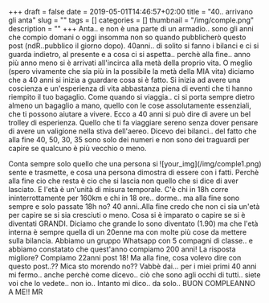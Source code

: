 +++
draft = false
date = 2019-05-01T14:46:57+02:00
title = "40.. arrivano gli anta"
slug = ""
tags = []
categories = []
thumbnail = "/img/comple.png"
description = ""
+++
Anta.. e non è una parte di un armadio.. sono gli anni che compio domani o oggi insomma non so quando pubblicherò questo post (ndR..pubblico il giorno dopo).
40anni.. di solito si fanno i bilanci e ci si guarda indietro, al presente e a cosa ci si aspetta.. perchè alla fine.. anno più anno meno si è arrivati all'incirca alla metà della proprio vita. O meglio (spero vivamente che sia più in la possibile la metà della MIA vita) diciamo che a 40 anni si inizia a guardare cosa si è fatto. Si inizia ad avere una coscienza e un'esperienza di vita abbastanza piena di eventi che ti hanno riempito il tuo bagaglio.
Come quando si viaggia.. ci si porta sempre dietro almeno un bagaglio a mano, quello con le cose assolutamente essenziali, che ti possono aiutare a vivere. Ecco a 40 anni si può dire di avere un bel trolley di esperienza. Quello che ti fa viaggiare sereno senza dover pensare di avere un valigione nella stiva dell'aereo. Dicevo dei bilanci.. del fatto che alla fine 40, 50, 30, 35 sono solo dei numeri e non sono dei traguardi per capire se qualcuno è più vecchio o meno.
<DIV  style="float:right;">![your_img](/img/comple1.png)</DIV>
Conta sempre solo quello che una persona si sente e trasmette, e cosa una persona dimostra di essere con i fatti. Perchè alla fine cio che resta è cio che si lascia non quello che si dice di aver lasciato. E l'età è un'unità di misura temporale. C'è chi in 18h corre ininterrottamente per 160km e chi in 18 ore.. dorme.. ma alla fine sono sempre e solo passate 18h no?
40 anni..Alla fine credo che non ci sia un'età per capire se si sia cresciuti o meno. Cosa si è imparato o capire se si è diventati GRANDI.
Diciamo che grande lo sono diventato (1.90) ma che l'età interna è sempre quella di un 20enne ma con molte più cose da mettere sulla bilancia. Abbiamo un gruppo Whatsapp con 5 compagni di classe.. e abbiamo constatato che quest'anno compiamo 200 anni! La risposta migliore? Compiamo 22anni post 18!
Ma alla fine, cosa volevo dire con questo post..?? Mica sto morendo no??
Vabbè dai... per i miei primi 40 anni mi fermo.. anche perchè come dicevo.. ciò che sono agli occhi di tutti.. siete voi che lo vedete.. non io..
Intanto mi dico.. da solo.. BUON COMPLEANNO A ME!!
MR
